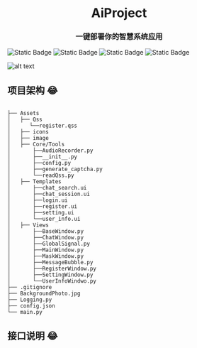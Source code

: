 <h1 align="center">AiProject</h1>

<h3 align="center">一键部署你的智慧系统应用</h3>

<img alt="Static Badge" src="https://img.shields.io/badge/language-python_3.11-blue">
<img alt="Static Badge" src="https://img.shields.io/badge/flask-3.0.3-orange">
<img alt="Static Badge" src="https://img.shields.io/badge/SQLAlchemy-2.0.30-green">
<img alt="Static Badge" src=https://img.shields.io/badge/Front%20End-PyQt_Fluent_Widgets-pink>

![alt text](https://imgur.com/a/oKjYWuz)


## 项目架构  :joy:
```text

├── Assets
│   ├── Qss
│      └──register.qss
│   ├── icons
│   ├── image
│   ├── Core/Tools
│       ├──AudioRecorder.py
│       ├──__init__.py
│       ├──config.py
│       ├──generate_captcha.py
│       └──readQss.py
│   ├── Templates
│       ├──chat_search.ui
│       ├──chat_session.ui
│       ├──login.ui
│       ├──register.ui
│       ├──setting.ui
│       └──user_info.ui
│   ├── Views
│       ├──BaseWindow.py
│       ├──ChatWindow.py
│       ├──GlobalSignal.py
│       ├──MainWindow.py
│       ├──MaskWindow.py
│       ├──MessageBubble.py
│       ├──RegisterWindow.py
│       ├──SettingWindow.py
│       └──UserInfoWindwo.py
├── .gitignore
├── BackgroundPhoto.jpg
├── Logging.py
├── config.json
└── main.py

```
## 接口说明  :joy:



